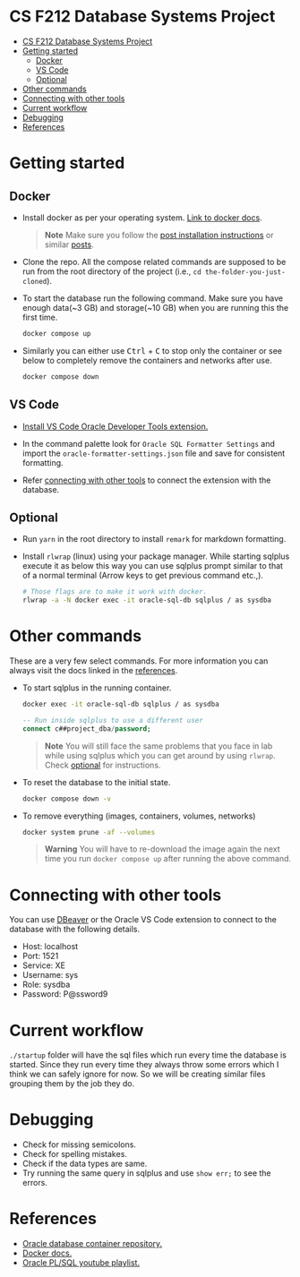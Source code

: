 # CS F212 Database Systems Project

- [CS F212 Database Systems Project](#cs-f212-database-systems-project)
- [Getting started](#getting-started)
  - [Docker](#docker)
  - [VS Code](#vs-code)
  - [Optional](#optional)
- [Other commands](#other-commands)
- [Connecting with other tools](#connecting-with-other-tools)
- [Current workflow](#current-workflow)
- [Debugging](#debugging)
- [References](#references)

# Getting started

## Docker

*   Install docker as per your operating system. [Link to docker docs](https://docs.docker.com/engine/install/ubuntu/#installation-methods).

    > **Note**
    > Make sure you follow the [post installation instructions](https://docs.docker.com/engine/install/linux-postinstall/) or similar [posts](https://www.digitalocean.com/community/questions/how-to-fix-docker-got-permission-denied-while-trying-to-connect-to-the-docker-daemon-socket).

*   Clone the repo. All the compose related commands are supposed to be run from the root directory of the project (i.e., `cd the-folder-you-just-cloned`).

*   To start the database run the following command. Make sure you have enough data(~3 GB) and storage(~10 GB) when you are running this the first time.

    ```bash
    docker compose up
    ```

*   Similarly you can either use <kbd>Ctrl</kbd> + <kbd>C</kbd> to stop only the container or see below to completely remove the containers and networks after use.

    ```bash
    docker compose down
    ```

## VS Code

*   [Install VS Code Oracle Developer Tools extension.](https://marketplace.visualstudio.com/items?itemName=Oracle.oracledevtools)

*   In the command palette look for `Oracle SQL Formatter Settings` and import the `oracle-formatter-settings.json` file and save for consistent formatting.

*   Refer  [connecting with other tools](#connecting-with-other-tools) to connect the extension with the database.

## Optional

*   Run `yarn` in the root directory to install `remark` for markdown formatting.
*   Install `rlwrap` (linux) using your package manager. While starting sqlplus execute it as below this way you can use sqlplus prompt similar to that of a normal terminal (Arrow keys to get previous command etc.,).

    ```bash
    # Those flags are to make it work with docker.
    rlwrap -a -N docker exec -it oracle-sql-db sqlplus / as sysdba
    ```

# Other commands

These are a very few select commands. For more information you can always visit the docs linked in the [references](#references).

*   To start sqlplus in the running container.

    ```bash
    docker exec -it oracle-sql-db sqlplus / as sysdba
    ```

    ```sql
    -- Run inside sqlplus to use a different user
    connect c##project_dba/password;
    ```

    > **Note**
    > You will still face the same problems that you face in lab while using sqlplus which you can get around by using `rlwrap`. Check [optional](#optional) for instructions.

*   To reset the database to the initial state.

    ```bash
    docker compose down -v
    ```

*   To remove everything (images, containers, volumes, networks)

    ```bash
    docker system prune -af --volumes
    ```

    > **Warning**
    > You will have to re-download the image again the next time you run `docker compose up` after running the above command.

# Connecting with other tools

You can use [DBeaver](https://dbeaver.io/download/) or the Oracle VS Code extension to connect to the database with the following details.

*   Host: localhost
*   Port: 1521
*   Service: XE
*   Username: sys
*   Role: sysdba
*   Password: P@ssword9

# Current workflow

`./startup` folder will have the sql files which run every time the database is started. Since they run every time they always throw some errors which I think we can safely ignore for now. So we will be creating similar files grouping them by the job they do.

# Debugging

*   Check for missing semicolons.
*   Check for spelling mistakes.
*   Check if the data types are same.
*   Try running the same query in sqlplus and use `show err;` to see the errors.

# References

*   [Oracle database container repository.](https://container-registry.oracle.com/ords/f?p=113:4:5505774220922:::4:P4_REPOSITORY,AI_REPOSITORY,AI_REPOSITORY_NAME,P4_REPOSITORY_NAME,P4_EULA_ID,P4_BUSINESS_AREA_ID:803,803,Oracle%20Database%20Express%20Edition,Oracle%20Database%20Express%20Edition,1,0\&cs=3ovGLBhIPtwiUSX6-52Lmzy52i5dPCeiH1H6Imux_1gaEMSsq5Dokm-R-CcPzzUfJ8PvVl0xIyXDv8emwFyuBwA)
*   [Docker docs.](https://docs.docker.com/get-started/overview/)
*   [Oracle PL/SQL youtube playlist.](https://www.youtube.com/playlist?list=PLL_LQvNX4xKyiExzq9GKwORoH6nvaRnOQ)
